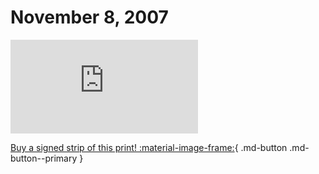 # November 8, 2007

![](https://www.achewood.com/comic.php?date=11082007)

[Buy a signed strip of this print! :material-image-frame:](https://achewood-holiday-pop-up.myshopify.com/products/strip#11082007){ .md-button .md-button--primary }
